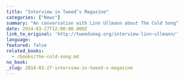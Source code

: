 ```yaml
---
title: "Interview in Tweed’s Magazine"
categories: ["News"]
summary: "An conversation with Linn Ullmann about The Cold Song"
date: 2014-03-27T12:00:00.000Z
link_to_original: 'http://tweedsmag.org/interview-linn-ullmann/'
language:
featured: false
related_books:
  - /books/the-cold-song.md
no_book:
_slug: 2014-03-27-interview-in-tweed-s-magazine
---
```

